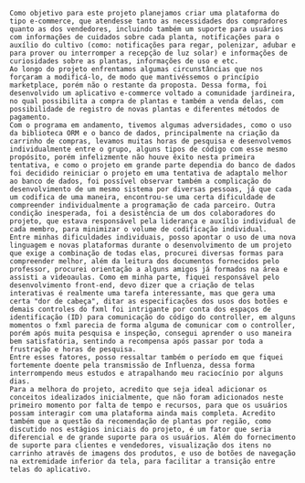 	Como objetivo para este projeto planejamos criar uma plataforma do tipo e-commerce, que atendesse tanto as necessidades dos compradores quanto as dos vendedores, incluindo também um suporte para usuários com informações de cuidados sobre cada planta, notificações para o auxílio do cultivo (como: notificações para regar, polenizar, adubar e para prover ou interromper a recepção de luz solar) e informações de curiosidades sobre as plantas, informações de uso e etc.
	Ao longo do projeto enfrentamos algumas circunstâncias que nos forçaram a modificá-lo, de modo que mantivéssemos o princípio marketplace, porém não o restante da proposta. Dessa forma, foi desenvolvido um aplicativo e-commerce voltado a comunidade jardineira, no qual possibilita a compra de plantas e também a venda delas, com possibilidade de registro de novas plantas e diferentes métodos de pagamento.
	Com o programa em andamento, tivemos algumas adversidades, como o uso da biblioteca ORM e o banco de dados, principalmente na criação da carrinho de compras, levamos muitas horas de pesquisa e desenvolvemos individualmente entre o grupo, alguns tipos de código com esse mesmo propósito, porém infelizmente não houve êxito nesta primeira tentativa, e como o projeto em grande parte dependia do banco de dados foi decidido reiniciar o projeto em uma tentativa de adaptalo melhor ao banco de dados, foi possível observar também a complicação do desenvolvimento de um mesmo sistema por diversas pessoas, já que cada um codifica de uma maneira, encontrou-se uma certa dificuldade de compreender individualmente a programação de cada parceiro. Outra condição inesperada, foi a desistência de um dos colaboradores do projeto, que estava responsável pela liderança e auxílio individual de cada membro, para minimizar o volume de codificação individual.
	Entre minhas dificuldades individuais, posso apontar o uso de uma nova linguagem e novas plataformas durante o desenvolvimento de um projeto que exige a combinação de todas elas, procurei diversas formas para compreender melhor, além da leitura dos documentos fornecidos pelo professor, procurei orientação a alguns amigos já formados na área e assisti a videoaulas. Como em minha parte, fiquei responsável pelo desenvolvimento front-end, devo dizer que a criação de telas interativas é realmente uma tarefa interessante, mas que gera uma certa "dor de cabeça", ditar as especificações dos usos dos botões e demais controles do fxml foi intrigante por conta dos espaços de identificação (ID) para comunicação do código do controller, em alguns momentos o fxml parecia de forma alguma de comunicar com o controller, porém após muita pesquisa e inspeção, consegui aprender o uso maneira bem satisfatória, sentindo a recompensa após passar por toda a frustração e horas de pesquisa.
	Entre esses fatores, posso ressaltar também o período em que fiquei fortemente doente pela transmissão de Influenza, dessa forma interrompendo meus estudos e atrapalhando meu raciocínio por alguns dias.
	Para a melhora do projeto, acredito que seja ideal adicionar os conceitos idealizados inicialmente, que não foram adicionados neste primeiro momento por falta de tempo e recursos, para que os usuários possam interagir com uma plataforma ainda mais completa. Acredito também que a questão da recomendação de plantas por região, como discutido nos estágios iniciais do projeto, é um fator que seria diferencial e de grande suporte para os usuários. Além do fornecimento de suporte para clientes e vendedores, visualização dos itens no carrinho através de imagens dos produtos, e uso de botões de navegação na extremidade inferior da tela, para facilitar a transição entre telas do aplicativo.
